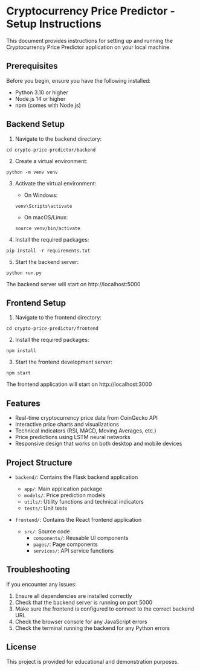 # Cryptocurrency Price Predictor - Setup Instructions

This document provides instructions for setting up and running the Cryptocurrency Price Predictor application on your local machine.

## Prerequisites

Before you begin, ensure you have the following installed:
- Python 3.10 or higher
- Node.js 14 or higher
- npm (comes with Node.js)

## Backend Setup

1. Navigate to the backend directory:
```
cd crypto-price-predictor/backend
```

2. Create a virtual environment:
```
python -m venv venv
```

3. Activate the virtual environment:
   - On Windows:
   ```
   venv\Scripts\activate
   ```
   - On macOS/Linux:
   ```
   source venv/bin/activate
   ```

4. Install the required packages:
```
pip install -r requirements.txt
```

5. Start the backend server:
```
python run.py
```

The backend server will start on http://localhost:5000

## Frontend Setup

1. Navigate to the frontend directory:
```
cd crypto-price-predictor/frontend
```

2. Install the required packages:
```
npm install
```

3. Start the frontend development server:
```
npm start
```

The frontend application will start on http://localhost:3000

## Features

- Real-time cryptocurrency price data from CoinGecko API
- Interactive price charts and visualizations
- Technical indicators (RSI, MACD, Moving Averages, etc.)
- Price predictions using LSTM neural networks
- Responsive design that works on both desktop and mobile devices

## Project Structure

- `backend/`: Contains the Flask backend application
  - `app/`: Main application package
  - `models/`: Price prediction models
  - `utils/`: Utility functions and technical indicators
  - `tests/`: Unit tests

- `frontend/`: Contains the React frontend application
  - `src/`: Source code
    - `components/`: Reusable UI components
    - `pages/`: Page components
    - `services/`: API service functions

## Troubleshooting

If you encounter any issues:

1. Ensure all dependencies are installed correctly
2. Check that the backend server is running on port 5000
3. Make sure the frontend is configured to connect to the correct backend URL
4. Check the browser console for any JavaScript errors
5. Check the terminal running the backend for any Python errors

## License

This project is provided for educational and demonstration purposes.

